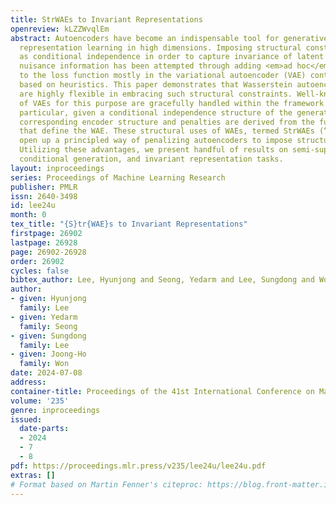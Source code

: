 ```yaml
---
title: StrWAEs to Invariant Representations
openreview: kLZZWvqlEm
abstract: Autoencoders have become an indispensable tool for generative modeling and
  representation learning in high dimensions. Imposing structural constraints such
  as conditional independence in order to capture invariance of latent variables to
  nuisance information has been attempted through adding <em>ad hoc</em> penalties
  to the loss function mostly in the variational autoencoder (VAE) context, often
  based on heuristics. This paper demonstrates that Wasserstein autoencoders (WAEs)
  are highly flexible in embracing such structural constraints. Well-known extensions
  of VAEs for this purpose are gracefully handled within the framework of WAEs. In
  particular, given a conditional independence structure of the generative model (decoder),
  corresponding encoder structure and penalties are derived from the functional constraints
  that define the WAE. These structural uses of WAEs, termed StrWAEs (“stairways”),
  open up a principled way of penalizing autoencoders to impose structural constraints.
  Utilizing these advantages, we present handful of results on semi-supervised classification,
  conditional generation, and invariant representation tasks.
layout: inproceedings
series: Proceedings of Machine Learning Research
publisher: PMLR
issn: 2640-3498
id: lee24u
month: 0
tex_title: "{S}tr{WAE}s to Invariant Representations"
firstpage: 26902
lastpage: 26928
page: 26902-26928
order: 26902
cycles: false
bibtex_author: Lee, Hyunjong and Seong, Yedarm and Lee, Sungdong and Won, Joong-Ho
author:
- given: Hyunjong
  family: Lee
- given: Yedarm
  family: Seong
- given: Sungdong
  family: Lee
- given: Joong-Ho
  family: Won
date: 2024-07-08
address:
container-title: Proceedings of the 41st International Conference on Machine Learning
volume: '235'
genre: inproceedings
issued:
  date-parts:
  - 2024
  - 7
  - 8
pdf: https://proceedings.mlr.press/v235/lee24u/lee24u.pdf
extras: []
# Format based on Martin Fenner's citeproc: https://blog.front-matter.io/posts/citeproc-yaml-for-bibliographies/
---
```

